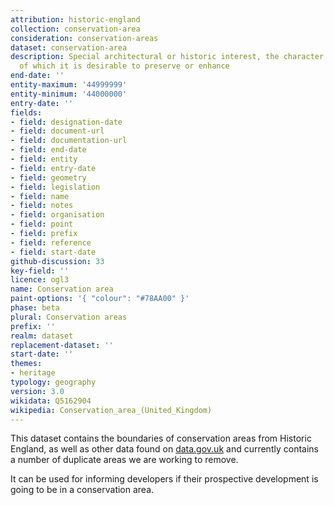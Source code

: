```yaml
---
attribution: historic-england
collection: conservation-area
consideration: conservation-areas
dataset: conservation-area
description: Special architectural or historic interest, the character or appearance
  of which it is desirable to preserve or enhance
end-date: ''
entity-maximum: '44999999'
entity-minimum: '44000000'
entry-date: ''
fields:
- field: designation-date
- field: document-url
- field: documentation-url
- field: end-date
- field: entity
- field: entry-date
- field: geometry
- field: legislation
- field: name
- field: notes
- field: organisation
- field: point
- field: prefix
- field: reference
- field: start-date
github-discussion: 33
key-field: ''
licence: ogl3
name: Conservation area
paint-options: '{ "colour": "#78AA00" }'
phase: beta
plural: Conservation areas
prefix: ''
realm: dataset
replacement-dataset: ''
start-date: ''
themes:
- heritage
typology: geography
version: 3.0
wikidata: Q5162904
wikipedia: Conservation_area_(United_Kingdom)
---
```


This dataset contains the boundaries of conservation areas from Historic England, as well as other data found on [data.gov.uk](https://www.data.gov.uk/search?q=conservation+area) and currently contains a number of duplicate areas we are working to remove.

It can be used for informing developers if their prospective development is going to be in a conservation area.
